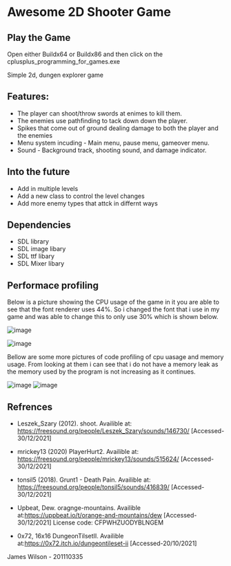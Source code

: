 <!-- ABOUT THE PROJECT -->
#  Awesome 2D Shooter Game

## Play the Game
Open either Buildx64 or Buildx86 and then click on the cplusplus_programming_for_games.exe 
<!-- A screenshot of your game would be nice here... -->
Simple 2d, dungen explorer game


## Features:
* The player can shoot/throw swords at enimes to kill them.
* The enemies use pathfinding to tack down down the player.
* Spikes that come out of ground dealing damage to both the player and the enemies
* Menu system incuding - Main menu, pause menu, gameover menu.
* Sound - Background track, shooting sound, and damage indicator.

## Into the future
* Add in multiple levels
* Add a new class to control the level changes
* Add more enemy types that attck in differnt ways

## Dependencies
* SDL library
* SDL image libary
* SDL ttf libary
* SDL Mixer libary

## Performace profiling 

Below is a picture showing the CPU usage of the game in it you are able to see that the font renderer uses 44%. So i changed the font that i use in my game and was able to change this to only use 30% which is shown below.

![image](https://user-images.githubusercontent.com/71771303/144953298-d31ae096-07ea-4888-af96-2772a258fd34.png)

![image](https://user-images.githubusercontent.com/71771303/148455894-719aa5bb-acc7-40d5-a113-f4d39793054e.png)

Bellow are some more pictures of code profiling of cpu uasage and memory usage. From looking at them i can see that i do not have a memory leak as the memory used by the program is not increasing as it continues.

![image](https://user-images.githubusercontent.com/71771303/148458600-4f2ea3fd-e18a-4f86-901d-3675a68a6ce6.png)
![image](https://user-images.githubusercontent.com/71771303/148459367-977dc1f5-b483-407f-9e49-9b55090ae0cb.png)


## Refrences

* Leszek_Szary (2012). shoot. Availible  at: https://freesound.org/people/Leszek_Szary/sounds/146730/ [Accessed-30/12/2021]
* mrickey13 (2020) PlayerHurt2. Availible at: https://freesound.org/people/mrickey13/sounds/515624/ [Accessed-30/12/2021]
* tonsil5 (2018). Grunt1 - Death Pain. Availible at: https://freesound.org/people/tonsil5/sounds/416839/ [Accessed-30/12/2021]
* Upbeat, Dew. oragnge-mountains. Availible at:https://uppbeat.io/t/orange-and-mountains/dew [Accessed-30/12/2021] License code: CFPWHZUODYBLNGEM

* 0x72, 16x16 DungeonTilsetII. Availible at:https://0x72.itch.io/dungeontileset-ii [Accessed-20/10/2021]











James Wilson - 201110335
